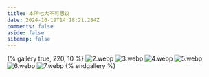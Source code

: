 ```yaml
---
title: 本所七大不可思议
date: 2024-10-19T14:18:21.284Z
comments: false
aside: false
sitemap: false
---
```


{% gallery true, 220, 10 %}
![2.webp](https://cdn.jsdmirror.com/gh/bilibiliworld/picgo@main/pixpin/本所七大不可思议/2.webp)
![3.webp](https://cdn.jsdmirror.com/gh/bilibiliworld/picgo@main/pixpin/本所七大不可思议/3.webp)
![4.webp](https://cdn.jsdmirror.com/gh/bilibiliworld/picgo@main/pixpin/本所七大不可思议/4.webp)
![5.webp](https://cdn.jsdmirror.com/gh/bilibiliworld/picgo@main/pixpin/本所七大不可思议/5.webp)
![6.webp](https://cdn.jsdmirror.com/gh/bilibiliworld/picgo@main/pixpin/本所七大不可思议/6.webp)
![7.webp](https://cdn.jsdmirror.com/gh/bilibiliworld/picgo@main/pixpin/本所七大不可思议/7.webp)
{% endgallery %}
